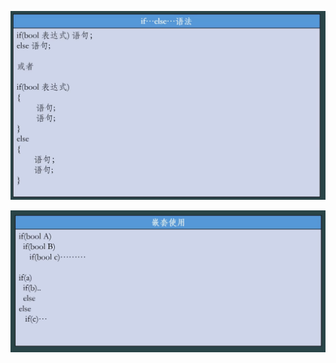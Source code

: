 ![image load fail](./picture/Snipaste_2025-10-30_23-23-22.png)



![image load fail](./picture/Snipaste_2025-10-30_23-27-07.png)